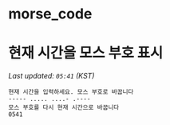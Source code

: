 # morse_code
# 현재 시간을 모스 부호 표시
<!-- MORSE_TIME_START -->
_Last updated: `05:41` (KST)_

```
현재 시간을 입력하세요. 모스 부호로 바꿉니다
----- ..... ....- .----
모스 부호를 다시 현재 시간으로 바꿉니다
0541
```
<!-- MORSE_TIME_END -->
